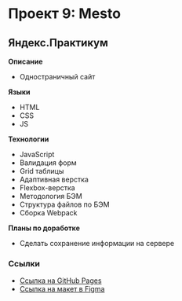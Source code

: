 # Проект 9: Mesto
## Яндекс.Практикум

**Описание**
* Одностраничный сайт

**Языки**
* HTML
* CSS
* JS

**Технологии**
* JavaScript
* Валидация форм
* Grid таблицы
* Адаптивная верстка
* Flexbox-верстка
* Методология БЭМ
* Структура файлов по БЭМ
* Сборка Webpack

**Планы по доработке**
* Сделать сохранение информации на сервере

### Ссылки
* [Ссылка на GitHub Pages](https://ungitmih.github.io/mesto/)
* [Ссылка на макет в Figma](https://www.figma.com/file/kRVLKwYG3d1HGLvh7JFWRT/JavaScript.-Sprint-6)
